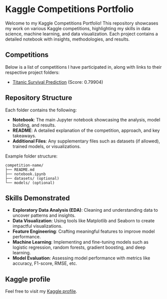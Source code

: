 # Kaggle Competitions Portfolio

Welcome to my Kaggle Competitions Portfolio! This repository showcases my work on various Kaggle competitions, highlighting my skills in data science, machine learning, and data visualization. Each project contains a detailed notebook with insights, methodologies, and results.

## Competitions
Below is a list of competitions I have participated in, along with links to their respective project folders:

- [Titanic Survival Prediction](https://github.com/s-puget/kaggle-competitions/tree/main/titanic-survival-prediction) (Score: 0.79904)


## Repository Structure
Each folder contains the following:
- **Notebook**: The main Jupyter notebook showcasing the analysis, model building, and results.
- **README**: A detailed explanation of the competition, approach, and key takeaways.
- **Additional Files**: Any supplementary files such as datasets (if allowed), trained models, or visualizations.

Example folder structure:
```
competition-name/
├── README.md
├── notebook.ipynb
├── datasets/ (optional)
└── models/ (optional)
```

## Skills Demonstrated
- **Exploratory Data Analysis (EDA)**: Cleaning and understanding data to uncover patterns and insights.
- **Data Visualization**: Using tools like Matplotlib and Seaborn to create impactful visualizations.
- **Feature Engineering**: Crafting meaningful features to improve model performance.
- **Machine Learning**: Implementing and fine-tuning models such as logistic regression, random forests, gradient boosting, and deep learning.
- **Model Evaluation**: Assessing model performance with metrics like accuracy, F1-score, RMSE, etc.


## Kaggle profile
Feel free to visit my [Kaggle profile](https://www.kaggle.com/stephanpuget).
